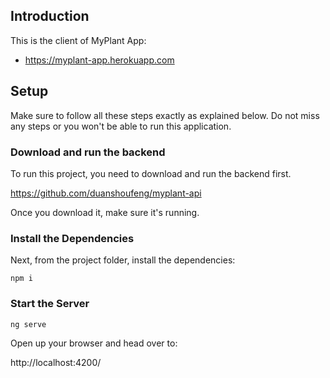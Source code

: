## Introduction

This is the client of MyPlant App:

- https://myplant-app.herokuapp.com

## Setup

Make sure to follow all these steps exactly as explained below. Do not miss any steps or you won't be able to run this application.

### Download and run the backend

To run this project, you need to download and run the backend first.

https://github.com/duanshoufeng/myplant-api

Once you download it, make sure it's running.

### Install the Dependencies

Next, from the project folder, install the dependencies:

    npm i

### Start the Server

    ng serve

Open up your browser and head over to:

http://localhost:4200/
